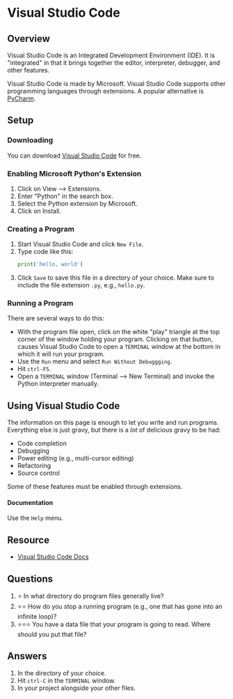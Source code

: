 # Visual Studio Code
## Overview
Visual Studio Code is an Integrated Development Environment (IDE). It is "integrated" in that it brings together the editor, interpreter, debugger, and other features.

Visual Studio Code is made by Microsoft. Visual Studio Code supports other programming languages through extensions. A popular alternative is [PyCharm](pycharm.md).

## Setup
### Downloading
You can download [Visual Studio Code](https://code.visualstudio.com/) for free.

### Enabling Microsoft Python's Extension
1. Click on View --> Extensions.
1. Enter "Python" in the search box.
1. Select the Python extension by Microsoft.
1. Click on Install.

### Creating a Program
1. Start Visual Studio Code and click `New File`.
1. Type code like this:
    ```python
    print('hello, world')
    ```
1. Click `Save` to save this file in a directory of your choice. Make sure to include the file extension `.py`, e.g., `hello.py`.

### Running a Program
There are several ways to do this:
- With the program file open, click on the white "play" triangle at the top corner of the window holding your program. Clicking on that button, causes Visual Studio Code to open a `TERMINAL` window at the bottom in which it will run your program.
- Use the `Run` menu and select `Run Without Debuggging`.
- Hit `ctrl-F5`.
- Open a `TERMINAL` window (Terminal --> New Terminal) and invoke the Python interpreter manually.

## Using Visual Studio Code
The information on this page is enough to let you write and run programs. Everything else is just gravy, but there is a *lot* of delicious gravy to be had:
- Code completion
- Debugging
- Power editing (e.g., multi-cursor editing)
- Refactoring
- Source control

Some of these features must be enabled through extensions.

#### Documentation
Use the `Help` menu.

## Resource
- [Visual Studio Code Docs](https://code.visualstudio.com/docs)

## Questions
1. :star: In what directory do program files generally live?
1. :star::star: How do you stop a running program (e.g., one that has gone into an infinite loop)?
1. :star::star::star: You have a data file that your program is going to read. Where should you put that file?

## Answers
1. In the directory of your choice.
1. Hit `ctrl-C` in the `TERMINAL` window.
1. In your project alongside your other files.
